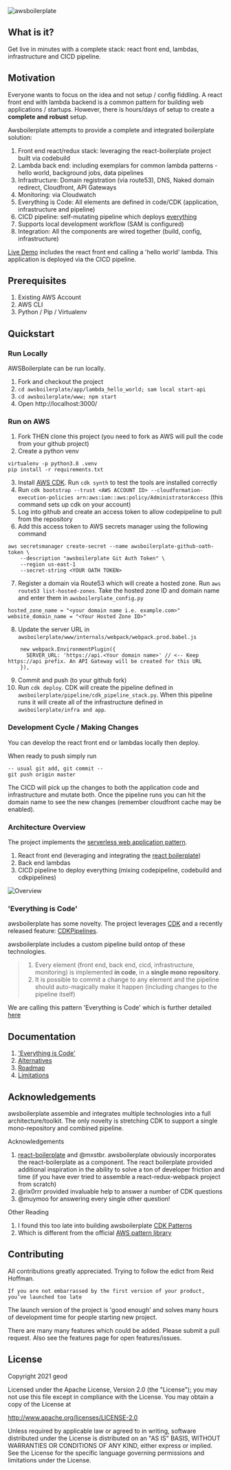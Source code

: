<img src="https://raw.githubusercontent.com/geod/awsboilerplate/master/awsboilerplate/www/app/components/Header/banner.jpg" alt="awsboilerplate" align="center" />

<br />

## What is it?

Get live in minutes with a complete stack: react front end, lambdas, infrastructure and CICD pipeline.

## Motivation

Everyone wants to focus on the idea and not setup / config fiddling. A react front end with lambda backend is a common pattern 
for building web applications / startups. However, there is hours/days of setup to create a **complete and robust** setup.
 
Awsboilerplate attempts to provide a complete and integrated boilerplate solution:
1. Front end react/redux stack: leveraging the react-boilerplate project built via codebuild
2. Lambda back end: including exemplars for common lambda patterns - hello world, background jobs, data pipelines
3. Infrastructure: Domain registration (via route53), DNS, Naked domain redirect, Cloudfront, API Gateways
4. Monitoring: via Cloudwatch
5. Everything is Code: All elements are defined in code/CDK (application, infrastructure and pipeline)
6. CICD pipeline: self-mutating pipeline which deploys [everything](documentation/everything_is_code.md)
7. Supports local development workflow (SAM is configured) 
8. Integration: All the components are wired together (build, config, infrastructure)

[Live Demo](https://www.awsboilerplate.io/) includes the react front end calling a 'hello world' lambda. This application
is deployed via the CICD pipeline.

## Prerequisites

1. Existing AWS Account
2. AWS CLI
3. Python / Pip / Virtualenv

## Quickstart

### Run Locally
AWSBoilerplate can be run locally.

1. Fork and checkout the project
2. `cd awsboilerplate/app/lambda_hello_world; sam local start-api`
3. `cd awsboilerplate/www; npm start`
4. Open http://localhost:3000/

### Run on AWS
1. Fork THEN clone this project (you need to fork as AWS will pull the code from your github project)
2. Create a python venv
```
virtualenv -p python3.8 .venv
pip install -r requirements.txt
```
3. Install [AWS CDK](https://docs.aws.amazon.com/cdk/latest/guide/cli.html). Run `cdk synth` to test the tools are installed correctly
4. Run `cdk bootstrap --trust <AWS ACCOUNT ID> --cloudformation-execution-policies arn:aws:iam::aws:policy/AdministratorAccess` (this command sets up cdk on your account) 
5. Log into github and create an access token to allow codepipeline to pull from the repository
6. Add this access token to AWS secrets manager using the following command
```
aws secretsmanager create-secret --name awsboilerplate-github-oath-token \
    --description "awsboilerplate Git Auth Token" \
    --region us-east-1
    --secret-string <YOUR OATH TOKEN>
```
7. Register a domain via Route53 which will create a hosted zone. Run `aws route53 list-hosted-zones`. Take the hosted zone ID and domain name and enter them in `awsboilerplate_config.py`
```
hosted_zone_name = "<your domain name i.e. example.com>"
website_domain_name = "<Your Hosted Zone ID>"
```

8. Update the server URL in `awsboilerplate/www/internals/webpack/webpack.prod.babel.js`
```
    new webpack.EnvironmentPlugin({
      SERVER_URL: 'https://api.<Your domain name>' // <-- Keep https://api prefix. An API Gateway will be created for this URL
    }),
``` 

9. Commit and push (to your github fork)
10. Run `cdk deploy`. CDK will create the pipeline defined in `awsboilerplate/pipeline/cdk_pipeline_stack.py`. 
When this pipeline runs it will create all of the infrastructure defined in `awsboilerplate/infra and app`.

### Development Cycle / Making Changes

You can develop the react front end or lambdas locally then deploy.

When ready to push simply run
```buildoutcfg
-- usual git add, git commit --
git push origin master
```

The CICD will pick up the changes to both the application code and infrastructure and mutate both. Once the
pipeline runs you can hit the domain name to see the new changes (remember cloudfront cache may be enabled).

### Architecture Overview
The project implements the [serverless web application pattern](https://aws.amazon.com/lambda/resources/refarch/refarch-webapp/).
1. React front end (leveraging and integrating the [react boilerplate](https://github.com/react-boilerplate/react-boilerplate))
2. Back end lambdas
3. CICD pipeline to deploy everything (mixing codepipeline, codebuild and cdkpipelines)

![Overview](documentation/AWS-Boilerplate-Architecture.jpg?raw=true "awsboilerplate")

### 'Everything is Code'

awsboilerplate has some novelty. The project leverages [CDK](https://aws.amazon.com/cdk/) and a recently released feature: [CDKPipelines](https://aws.amazon.com/blogs/developer/cdk-pipelines-continuous-delivery-for-aws-cdk-applications/).

awsboilerplate includes a custom pipeline build ontop of these technologies. 

> 1. Every element (front end, back end, cicd, infrastructure, monitoring) is implemented **in code**, in a **single mono repository**.
> 2. It is possible to commit a change to any element and the pipeline should auto-magically make it happen (including changes to the pipeline itself) 

We are calling this pattern 'Everything is Code' which is further detailed [here](documentation/everything_is_code.md)

## Documentation

1. ['Everything is Code'](documentation/everything_is_code.md)
2. [Alternatives](documentation/alternatives.md)
3. [Roadmap](documentation/roadmap.md)
4. [Limitations](documentation/limitations.md)

## Acknowledgements

awsboilerplate assemble and integrates multiple technologies into a full architecture/toolkit. The only novelty is
stretching CDK to support a single mono-repository and combined pipeline.

Acknowledgements
1. [react-boilerplate](https://github.com/react-boilerplate/react-boilerplate) and @mxstbr. awsboilerplate obviously
incorporates the react-boilerplate as a component. The react boilerplate provided additional inspiration in the ability
to solve a ton of developer friction and time (if you have ever tried to assemble a react-redux-webpack project from scratch)
2. @rix0rrr provided invaluable help to answer a number of CDK questions
3. @muymoo for answering every single other question!

Other Reading
1. I found this too late into building awsboilerplate [CDK Patterns](https://cdkpatterns.com/)
2. Which is different from the official [AWS pattern library](https://github.com/aws-samples/aws-cdk-examples)

## Contributing

All contributions greatly appreciated. Trying to follow the edict from Reid Hoffman.
```
If you are not embarrassed by the first version of your product, you’ve launched too late
```
The launch version of the project is 'good enough' and solves many hours
of development time for people starting new project. 

There are many many features which could be added. Please submit a pull request.
Also see the features page for open features/issues.

## License

Copyright 2021 geod

Licensed under the Apache License, Version 2.0 (the "License");
you may not use this file except in compliance with the License.
You may obtain a copy of the License at

   http://www.apache.org/licenses/LICENSE-2.0

Unless required by applicable law or agreed to in writing, software
distributed under the License is distributed on an "AS IS" BASIS,
WITHOUT WARRANTIES OR CONDITIONS OF ANY KIND, either express or implied.
See the License for the specific language governing permissions and
limitations under the License.

